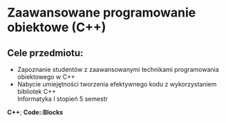 # Zaawansowane programowanie obiektowe (C++)
## Cele przedmiotu:
- Zapoznanie studentów z zaawansowanymi technikami
programowania obiektowego w C++
- Nabycie umiejętności tworzenia efektywnego kodu
z wykorzystaniem bibliotek C++ </br>
Informatyka Ⅰ stopień 5 semestr

**C++**; **Code::Blocks**
